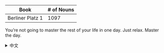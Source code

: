 | Book | # of Nouns |
| ------------ | ------------ | 
| Berliner Platz 1 | 1097 | 

You’re not going to master the rest of your life in one day. Just relax. Master the day.

<details>
<summary>中文</summary>
<b>路漫漫其修远兮</b>，向完成本目录的你致敬！
</details>